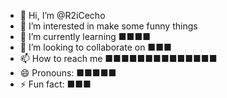 - 👋 Hi, I’m @R2iCecho
- 👀 I’m interested in make some funny things
- 🌱 I’m currently learning ■■■■
- 💞️ I’m looking to collaborate on ■■■
- 📫 How to reach me ■■■■■■■■■■■■■■
- 😄 Pronouns: ■■■■■
- ⚡ Fun fact: ■■■

<!---
R2iCecho/R2iCecho is a ✨ special ✨ repository because its `README.md` (this file) appears on your GitHub profile.
You can click the Preview link to take a look at your changes.
--->
